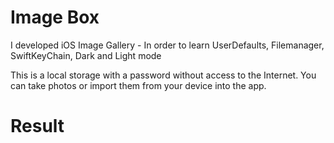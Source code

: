 # Image Box
I developed iOS Image Gallery - In order to learn UserDefaults, Filemanager, SwiftKeyChain, Dark and Light mode

This is a local storage with a password without access to the Internet. You can take photos or import them from your device into the app.
# Result

